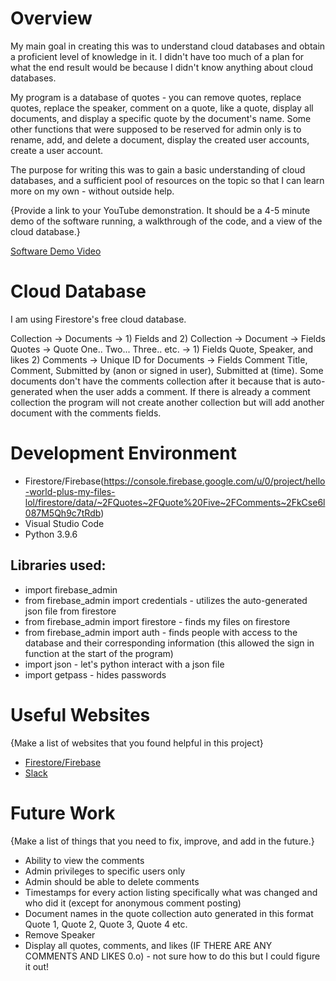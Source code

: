 # Overview

My main goal in creating this was to understand cloud databases and obtain a proficient level of knowledge in it. I didn't have too much of a plan for what the end result would be because I didn't know anything about cloud databases.

My program is a database of quotes - you can remove quotes, replace quotes, replace the speaker, comment on a quote, like a quote, display all documents, and display a specific quote by the document's name. Some other functions that were supposed to be reserved for admin only is to rename, add, and delete a document, display the created user accounts, create a user account.

The purpose for writing this was to gain a basic understanding of cloud databases, and a sufficient pool of resources on the topic so that I can learn more on my own - without outside help.

{Provide a link to your YouTube demonstration.  It should be a 4-5 minute demo of the software running, a walkthrough of the code, and a view of the cloud database.}

[Software Demo Video](http://youtube.link.goes.here)

# Cloud Database

I am using Firestore's free cloud database.

Collection -> Documents -> 1) Fields and 2) Collection -> Document -> Fields
Quotes -> Quote One.. Two... Three.. etc. -> 1) Fields Quote, Speaker, and likes 2) Comments -> Unique ID for Documents -> Fields Comment Title, Comment, Submitted by (anon or signed in user), Submitted at (time).
Some documents don't have the comments collection after it because that is auto-generated when the user adds a comment. If there is already a comment collection the program will not create another collection but will add another document with the comments fields.

# Development Environment

* Firestore/Firebase(https://console.firebase.google.com/u/0/project/hello-world-plus-my-files-lol/firestore/data/~2FQuotes~2FQuote%20Five~2FComments~2FkCse6l087M5Qh9c7tRdb)
* Visual Studio Code
* Python 3.9.6
## Libraries used:
* import firebase_admin
* from   firebase_admin import credentials - utilizes the auto-generated json file from firestore
* from   firebase_admin import firestore - finds my files on firestore
* from   firebase_admin import auth - finds people with access to the database and their corresponding information (this allowed the sign in function at the start of the program)
* import json - let's python interact with a json file
* import getpass - hides passwords

# Useful Websites

{Make a list of websites that you found helpful in this project}
* [Firestore/Firebase](https://firebase.google.com/)
* [Slack](https://stackoverflow.com/)


# Future Work

{Make a list of things that you need to fix, improve, and add in the future.}
* Ability to view the comments
* Admin privileges to specific users only
* Admin should be able to delete comments
* Timestamps for every action listing specifically what was changed and who did it (except for anonymous comment posting)
* Document names in the quote collection auto generated in this format Quote 1, Quote 2, Quote 3, Quote 4 etc.
* Remove Speaker
* Display all quotes, comments, and likes (IF THERE ARE ANY COMMENTS AND LIKES 0.o) - not sure how to do this but I could figure it out!
